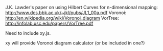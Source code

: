 J.K. Lawder's paper on using Hilbert Curves for n-dimensional mapping: http://www.dcs.bbk.ac.uk/~jkl/pubs/JL1_00a.pdf
Voronoi: http://en.wikipedia.org/wiki/Voronoi_diagram
VorTree: http://infolab.usc.edu/papers/VorTree.pdf

Need to include xy.js.

xy will provide Voronoi diagram calculator (or be included in one?)
